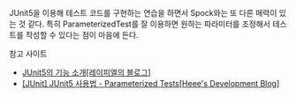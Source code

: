 JUnit5을 이용해 테스트 코드를 구현하는 연습을 하면서
Spock와는 또 다른 매력이 있는 것 같다.
특히 ParameterizedTest를 잘 이용하면 원하는 파라미터를 조정해서 
테스트를 작성할 수 있다는 점이 마음에 든다.

참고 사이트
- [JUnit5의 기능 소개[레이피엘의 블로그]](https://reiphiel.tistory.com/entry/junit5-features)
- [[JUnit] JUnit5 사용법 - Parameterized Tests[Heee's Development Blog]](https://gmlwjd9405.github.io/2019/11/27/junit5-guide-parameterized-test.html)
